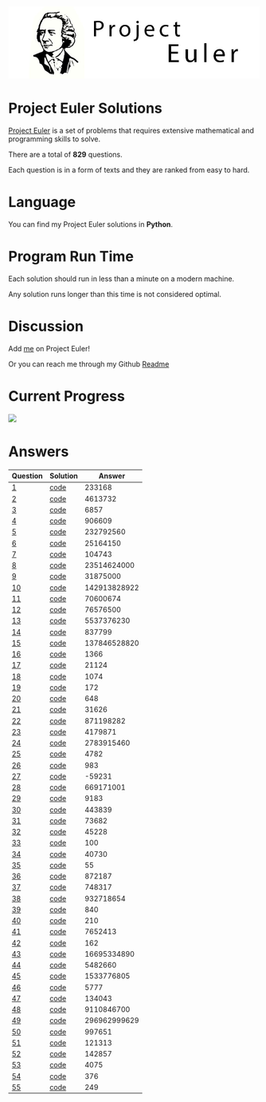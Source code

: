 [![Project Euler Logo](logo.jpg)](https://projecteuler.net/progress=zhayu517)

# Project Euler Solutions

[Project Euler](https://projecteuler.net/about) is a set of problems that requires extensive mathematical and programming skills to solve.

There are a total of **829** questions. 

Each question is in a form of texts and they are ranked from easy to hard.

# Language

You can find my Project Euler solutions in **Python**.

# Program Run Time

Each solution should run in less than a minute on a modern machine. 

Any solution runs longer than this time is not considered optimal.

# Discussion

Add [me](https://projecteuler.net/progress=zhayu517) on Project Euler!

Or you can reach me through my Github [Readme](https://github.com/Zhayu517)

# Current Progress

![](https://progress-bar.dev/55/?scale=829&title=solved&width=500&suffix=%20/%20829)

# Answers

| Question | Solution | Answer |
| - | - | - |
| [1](https://projecteuler.net/problem=1) | [code](src/1.py) | 233168 |
| [2](https://projecteuler.net/problem=2) | [code](src/2.py) | 4613732 |
| [3](https://projecteuler.net/problem=3) | [code](src/3.py) | 6857 |
| [4](https://projecteuler.net/problem=4) | [code](src/4.py) | 906609 |
| [5](https://projecteuler.net/problem=5) | [code](src/5.py) | 232792560 |
| [6](https://projecteuler.net/problem=6) | [code](src/6.py) | 25164150 |
| [7](https://projecteuler.net/problem=7) | [code](src/7.py) | 104743 |
| [8](https://projecteuler.net/problem=8) | [code](src/8.py) | 23514624000 |
| [9](https://projecteuler.net/problem=9) | [code](src/9.py) | 31875000 |
| [10](https://projecteuler.net/problem=10) | [code](src/10.py) | 142913828922 |
| [11](https://projecteuler.net/problem=11) | [code](src/11.py) | 70600674 |
| [12](https://projecteuler.net/problem=12) | [code](src/12.py) | 76576500 |
| [13](https://projecteuler.net/problem=13) | [code](src/13.py) | 5537376230 |
| [14](https://projecteuler.net/problem=14) | [code](src/14.py) | 837799 |
| [15](https://projecteuler.net/problem=15) | [code](src/15.py) | 137846528820 |
| [16](https://projecteuler.net/problem=16) | [code](src/16.py) | 1366 |
| [17](https://projecteuler.net/problem=17) | [code](src/17.py) | 21124 |
| [18](https://projecteuler.net/problem=18) | [code](src/18.py) | 1074 |
| [19](https://projecteuler.net/problem=19) | [code](src/19.py) | 172 |
| [20](https://projecteuler.net/problem=20) | [code](src/20.py) | 648 |
| [21](https://projecteuler.net/problem=21) | [code](src/21.py) | 31626 |
| [22](https://projecteuler.net/problem=22) | [code](src/22.py) | 871198282 |
| [23](https://projecteuler.net/problem=23) | [code](src/23.py) | 4179871 |
| [24](https://projecteuler.net/problem=24) | [code](src/24.py) | 2783915460 |
| [25](https://projecteuler.net/problem=25) | [code](src/25.py) | 4782 |
| [26](https://projecteuler.net/problem=26) | [code](src/26.py) | 983 |
| [27](https://projecteuler.net/problem=27) | [code](src/27.py) | -59231 |
| [28](https://projecteuler.net/problem=28) | [code](src/28.py) | 669171001 |
| [29](https://projecteuler.net/problem=29) | [code](src/29.py) | 9183 |
| [30](https://projecteuler.net/problem=30) | [code](src/30.py) | 443839 |
| [31](https://projecteuler.net/problem=31) | [code](src/31.py) | 73682 |
| [32](https://projecteuler.net/problem=32) | [code](src/32.py) | 45228 |
| [33](https://projecteuler.net/problem=33) | [code](src/33.py) | 100 |
| [34](https://projecteuler.net/problem=34) | [code](src/34.py) | 40730 |
| [35](https://projecteuler.net/problem=35) | [code](src/35.py) | 55 |
| [36](https://projecteuler.net/problem=36) | [code](src/36.py) | 872187 |
| [37](https://projecteuler.net/problem=37) | [code](src/37.py) | 748317 |
| [38](https://projecteuler.net/problem=38) | [code](src/38.py) | 932718654 |
| [39](https://projecteuler.net/problem=39) | [code](src/39.py) | 840 |
| [40](https://projecteuler.net/problem=40) | [code](src/40.py) | 210 |
| [41](https://projecteuler.net/problem=41) | [code](src/41.py) | 7652413 |
| [42](https://projecteuler.net/problem=42) | [code](src/42.py) | 162 |
| [43](https://projecteuler.net/problem=43) | [code](src/43.py) | 16695334890 |
| [44](https://projecteuler.net/problem=44) | [code](src/44.py) | 5482660 |
| [45](https://projecteuler.net/problem=45) | [code](src/45.py) | 1533776805 |
| [46](https://projecteuler.net/problem=46) | [code](src/46.py) | 5777 |
| [47](https://projecteuler.net/problem=47) | [code](src/47.py) | 134043 |
| [48](https://projecteuler.net/problem=48) | [code](src/48.py) | 9110846700 |
| [49](https://projecteuler.net/problem=49) | [code](src/49.py) | 296962999629 |
| [50](https://projecteuler.net/problem=50) | [code](src/50.py) | 997651 |
| [51](https://projecteuler.net/problem=51) | [code](src/51.py) | 121313 |
| [52](https://projecteuler.net/problem=52) | [code](src/52.py) | 142857 |
| [53](https://projecteuler.net/problem=53) | [code](src/53.py) | 4075 |
| [54](https://projecteuler.net/problem=54) | [code](src/54.py) | 376 |
| [55](https://projecteuler.net/problem=55) | [code](src/55.py) | 249 |
